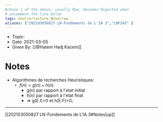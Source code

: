 ```yaml
---
#chose 1 of the above, usually Raw, becomes Digested when
# uncomment the line below
tags: Source/lecture_Note/raw
aliases: ["202103050827 LN-Fondements de L'IA 3","LNFIA3" ] 
---
```

<!--topic should reference the big themes of a certain lecture, not necessarily the Title of the Course -->
* Topic:
* Date: 2021-03-05
* Given By: [[@Hatem Hadj Kacem]]


# Notes 
* Algorithmes de recherches Heuristiques: 
	* $f(n)=g(n)+h(n)$ 
		* g(n)  par rapport à l'etat initial 
		* h(n) par rapport à l'etat final 
		* => g(E.I)=0 et h(E.F)=0;

---
[[202103050827 LN-Fondements de L'IA 3#Notes|up]]